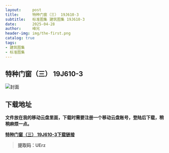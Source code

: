 ```yaml
---
layout:     post
title:      特种门窗（三） 19J610-3
subtitle:   标准图集 建筑图集 19J610-3
date:       2025-04-28
author:     峰兄
header-img: img/the-first.png
catalog: true
tags:
- 建筑图集
- 标准图集
---
```

## 特种门窗（三） 19J610-3
![封面](https://pic1.imgdb.cn/item/680e110c58cb8da5c8d047eb.png)

## 下载地址 ##
**文件放在我的移动云盘里面，下载时需要注册一个移动云盘账号，登陆后下载，稍稍麻烦一点。**  
  
[**特种门窗（三） 19J610-3下载链接**](https://caiyun.139.com/m/i?105CfAfGgSIou)

> **提取码：UErz**
